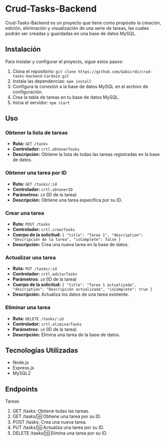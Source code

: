 # Crud-Tasks-Backend

Crud-Tasks-Backend es un proyecto que tiene como propósito la creación, edición, eliminación y visualización de una serie de tareas, las cuales podrán ser creadas y guardadas en una base de datos MySQL.

## Instalación

Para instalar y configurar el proyecto, sigue estos pasos:
1. Clona el repositorio: `git clone https://github.com/Gabicrdz/crud-tasks-backend-Cardozo.git`
2. Instala las dependencias: `npm install`
3. Configura la conexión a la base de datos MySQL en el archivo de configuración.
4. Crea la tabla de tareas en tu base de datos MySQL.
5. Inicia el servidor: `npm start`

## Uso

### Obtener la lista de tareas

- **Ruta:** `GET /tasks`
- **Controlador:** `crtl.obtenerTasks`
- **Descripción:** Obtiene la lista de todas las tareas registradas en la base de datos.

### Obtener una tarea por ID

- **Ruta:** `GET /tasks/:id`
- **Controlador:** `crtl.obtenerID`
- **Parámetros:** `id` (ID de la tarea)
- **Descripción:** Obtiene una tarea específica por su ID.

### Crear una tarea

- **Ruta:** `POST /tasks`
- **Controlador:** `crtl.crearTasks`
- **Cuerpo de la solicitud:** `{ "title": "Tarea 1", "description": "Descripción de la tarea", "isComplete": false }`
- **Descripción:** Crea una nueva tarea en la base de datos.

### Actualizar una tarea

- **Ruta:** `PUT /tasks/:id`
- **Controlador:** `crtl.editarTasks`
- **Parámetros:** `id` (ID de la tarea)
- **Cuerpo de la solicitud:** `{ "title": "Tarea 1 actualizada", "description": "Descripción actualizada", "isComplete": true }`
- **Descripción:** Actualiza los datos de una tarea existente.

### Eliminar una tarea

- **Ruta:** `DELETE /tasks/:id`
- **Controlador:** `crtl.eliminarTasks`
- **Parámetros:** `id` (ID de la tarea)
- **Descripción:** Elimina una tarea de la base de datos.

## Tecnologías Utilizadas

- Node.js
- Express.js
- MySQL2

## Endpoints
 Tareas
1. GET /tasks: Obtiene todas las tareas.
2. GET /tasks/:id: Obtiene una tarea por su ID.
3. POST /tasks: Crea una nueva tarea.
4. PUT /tasks/:id: Actualiza una tarea por su ID.
5. DELETE /tasks/:id: Elimina una tarea por su ID.
